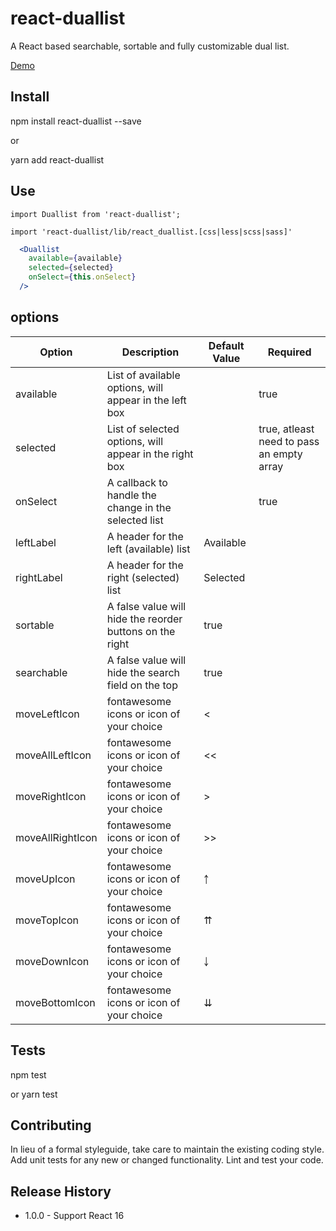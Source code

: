 react-duallist
=========
A React based searchable, sortable and fully customizable dual list.

[Demo](https://rawgit.com/jyotirmaybanerjee/react-duallist/master/example/examples.html)

## Install

  npm install react-duallist --save

  or

  yarn add react-duallist


## Use

  ```
  import Duallist from 'react-duallist';

  import 'react-duallist/lib/react_duallist.[css|less|scss|sass]'
  ```

  ```jsx
    <Duallist
      available={available}
      selected={selected}
      onSelect={this.onSelect}
    />
  ```

## options

| Option  | Description | Default Value | Required |
| ------------- | ------------- | ------------- | ------------- |
| available  | List of available options, will appear in the left box  |    | true  |
| selected  | List of selected options, will appear in the right box  |    | true, atleast need to pass an empty array  |
| onSelect  | A callback to handle the change in the selected list  |    | true  |
| leftLabel  | A header for the left (available) list  | Available  |    |
| rightLabel  | A header for the right (selected) list  | Selected  |    |
| sortable  | A false value will hide the reorder buttons on the right  | true  |    |
| searchable  | A false value will hide the search field on the top  | true  |    |
| moveLeftIcon  | fontawesome icons or icon of your choice  | <  |    |
| moveAllLeftIcon  | fontawesome icons or icon of your choice  | <<  |    |
| moveRightIcon  | fontawesome icons or icon of your choice  | >  |    |
| moveAllRightIcon  | fontawesome icons or icon of your choice  | >>  |    |
| moveUpIcon  | fontawesome icons or icon of your choice  | ￪  |    |
| moveTopIcon  | fontawesome icons or icon of your choice  | ⇈  |    |
| moveDownIcon  | fontawesome icons or icon of your choice  | ￬  |    |
| moveBottomIcon  | fontawesome icons or icon of your choice  | ⇊  |    |


## Tests

  npm test

  or yarn test

## Contributing

In lieu of a formal styleguide, take care to maintain the existing coding style.
Add unit tests for any new or changed functionality. Lint and test your code.

## Release History

* 1.0.0 - Support React 16
